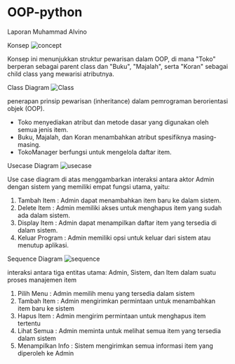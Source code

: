 # OOP-python

Laporan 
Muhammad Alvino

Konsep
![concept](https://github.com/user-attachments/assets/5a4364d4-7ac1-4694-89ee-26e206437200)

Konsep ini menunjukkan struktur pewarisan dalam OOP, di mana "Toko" berperan sebagai parent class dan "Buku", "Majalah", serta "Koran" sebagai child class yang mewarisi atributnya. 

Class Diagram
![Class](https://github.com/user-attachments/assets/fae1198a-6761-412d-85dd-277df2d8f770)

penerapan prinsip pewarisan (inheritance) dalam pemrograman berorientasi objek (OOP).

- Toko menyediakan atribut dan metode dasar yang digunakan oleh semua jenis item.
- Buku, Majalah, dan Koran menambahkan atribut spesifiknya masing-masing.
- TokoManager berfungsi untuk mengelola daftar item.

Usecase Diagram
![usecase](https://github.com/user-attachments/assets/554e19bb-ee00-441f-bcda-80c4dffdc6e6)

Use case diagram di atas menggambarkan interaksi antara aktor Admin dengan sistem yang memiliki empat fungsi utama, yaitu:
1. Tambah Item : Admin dapat menambahkan item baru ke dalam sistem.
2. Delete Item : Admin memiliki akses untuk menghapus item yang sudah ada dalam sistem.
3. Display Item : Admin dapat menampilkan daftar item yang tersedia di dalam sistem.
4. Keluar Program : Admin memiliki opsi untuk keluar dari sistem atau menutup aplikasi.

Sequence Diagram
![sequence](https://github.com/user-attachments/assets/5f33ade9-2444-48a1-9aa1-0192a98fe3cf)

interaksi antara tiga entitas utama: Admin, Sistem, dan Item dalam suatu proses manajemen item
1. Pilih Menu : Admin memilih menu yang tersedia dalam sistem
2. Tambah Item : Admin mengirimkan permintaan untuk menambahkan item baru ke sistem
3. Hapus Item : Admin mengirim permintaan untuk menghapus item tertentu
4. Lihat Semua : Admin meminta untuk melihat semua item yang tersedia dalam sistem
5. Menampilkan Info :  Sistem mengirimkan semua informasi item yang diperoleh ke Admin

